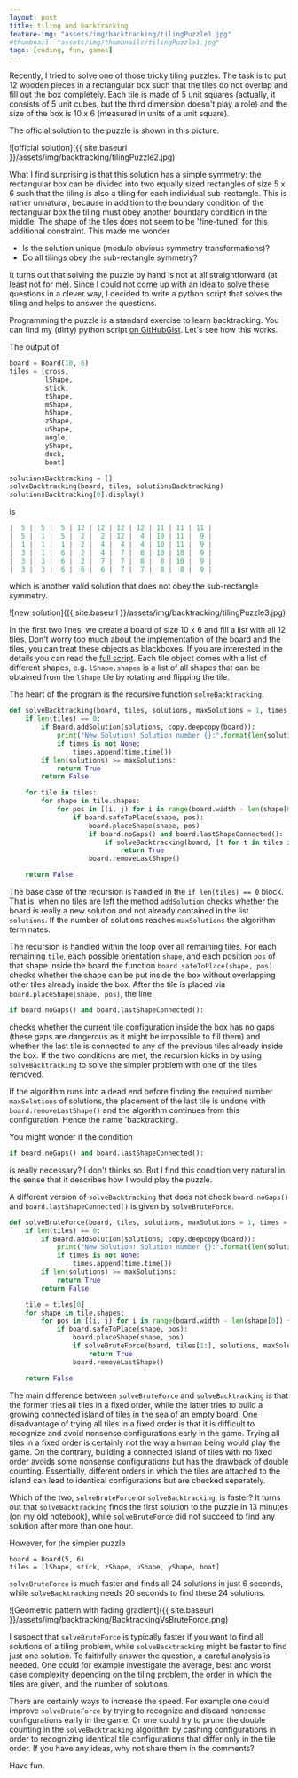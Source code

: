 ```yaml
---
layout: post
title: tiling and backtracking
feature-img: "assets/img/backtracking/tilingPuzzle1.jpg"
#thumbnail: "assets/img/thumbnails/tilingPuzzle1.jpg"
tags: [coding, fun, games]
---
```


Recently, I tried to solve one of those tricky tiling puzzles.
The task is to put 12 wooden pieces in a rectangular box such that the tiles do not overlap and fill out the box completely.
Each tile is made of 5 unit squares (actually, it consists of 5 unit cubes, but the third dimension doesn't play a role) and the size of the box is 10 x 6 (measured in units of a unit square).

The official solution to the puzzle is shown in this picture.

![official solution]({{ site.baseurl }}/assets/img/backtracking/tilingPuzzle2.jpg)

What I find surprising is that this solution has a simple symmetry: the rectangular box can be divided into two equally sized rectangles of size 5 x 6 such that the tiling is also a tiling for each individual sub-rectangle.
This is rather unnatural, because in addition to the boundary condition of the rectangular box the tiling must obey another boundary condition in the middle.
The shape of the tiles does not seem to be 'fine-tuned' for this additional constraint.
This made me wonder

* Is the solution unique (modulo obvious symmetry transformations)?
* Do all tilings obey the sub-rectangle symmetry?

It turns out that solving the puzzle by hand is not at all straightforward (at least not for me).
Since I could not come up with an idea to solve these questions in a clever way, I decided to write a python script that solves the tiling and helps to answer the questions.

Programming the puzzle is a standard exercise to learn backtracking.
You can find my (dirty) python script [on GitHubGist](https://gist.github.com/eniacization/e37b34d7a56957f727a21b8cbe4e2f5c).
Let's see how this works.

The output of

```python
board = Board(10, 6)
tiles = [cross,
         lShape,
         stick,
         tShape,
         mShape,
         hShape,
         zShape,
         uShape,
         angle,
         yShape,
         duck,
         boat]

solutionsBacktracking = []
solveBacktracking(board, tiles, solutionsBacktracking)
solutionsBacktracking[0].display()
```

is

```python
|  5 |  5 |  5 | 12 | 12 | 12 | 12 | 11 | 11 | 11 |
|  5 |  1 |  5 |  2 |  2 | 12 |  4 | 10 | 11 |  9 |
|  1 |  1 |  1 |  2 |  4 |  4 |  4 | 10 | 11 |  9 |
|  3 |  1 |  6 |  2 |  4 |  7 |  8 | 10 | 10 |  9 |
|  3 |  3 |  6 |  2 |  7 |  7 |  8 |  8 | 10 |  9 |
|  3 |  3 |  6 |  6 |  6 |  7 |  7 |  8 |  8 |  9 |
```

which is another valid solution that does not obey the sub-rectangle symmetry.

![new solution]({{ site.baseurl }}/assets/img/backtracking/tilingPuzzle3.jpg)

In the first two lines, we create a board of size 10 x 6 and fill a list with all 12 tiles.
Don't worry too much about the implementation of the board and the tiles, you can treat these objects as blackboxes.
If you are interested in the details you can read the [full script](https://gist.github.com/eniacization/e37b34d7a56957f727a21b8cbe4e2f5c).
Each tile object comes with a list of different shapes, e.g. `lShape.shapes` is a list of all shapes that can be obtained from the `lShape` tile by rotating and flipping the tile.

The heart of the program is the recursive function `solveBacktracking`.

```python
def solveBacktracking(board, tiles, solutions, maxSolutions = 1, times = None):
    if len(tiles) == 0:
        if Board.addSolution(solutions, copy.deepcopy(board)):
            print("New Solution! Solution number {}:".format(len(solutions)))
            if times is not None:
                times.append(time.time())
        if len(solutions) >= maxSolutions:
            return True
        return False

    for tile in tiles:
        for shape in tile.shapes:
            for pos in [(i, j) for i in range(board.width - len(shape[0]) + 1) for j in range(board.height - len(shape) + 1)]:
                if board.safeToPlace(shape, pos):
                    board.placeShape(shape, pos)
                    if board.noGaps() and board.lastShapeConnected():
                        if solveBacktracking(board, [t for t in tiles if t != tile], solutions, maxSolutions, times):
                            return True
                    board.removeLastShape()

    return False
```

The base case of the recursion is handled in the `if len(tiles) == 0` block.
That is, when no tiles are left the method `addSolution` checks whether the board is really a new solution and not already contained in the list `solutions`.
If the number of solutions reaches `maxSolutions` the algorithm terminates.

The recursion is handled within the loop over all remaining tiles.
For each remaining `tile`, each possible orientation `shape`, and each position `pos` of that shape inside the board the function `board.safeToPlace(shape, pos)` checks whether the shape can be put inside the box without overlapping other tiles already inside the box.
After the tile is placed via `board.placeShape(shape, pos)`, the line

```python
if board.noGaps() and board.lastShapeConnected():
```

checks whether the current tile configuration inside the box has no gaps (these gaps are dangerous as it might be impossible to fill them) and whether the last tile is connected to any of the previous tiles already inside the box.
If the two conditions are met, the recursion kicks in by using `solveBacktracking` to solve the simpler problem with one of the tiles removed.

If the algorithm runs into a dead end before finding the required number `maxSolutions` of solutions, the placement of the last tile is undone with `board.removeLastShape()` and the algorithm continues from this configuration.
Hence the name 'backtracking'.

You might wonder if the condition

```python
if board.noGaps() and board.lastShapeConnected():
```

is really necessary?
I don't thinks so.
But I find this condition very natural in the sense that it describes how I would play the puzzle.

A different version of `solveBacktracking` that does not check `board.noGaps()` and `board.lastShapeConnected()` is given by `solveBruteForce`.

```python
def solveBruteForce(board, tiles, solutions, maxSolutions = 1, times = None):
    if len(tiles) == 0:
        if Board.addSolution(solutions, copy.deepcopy(board)):
            print("New Solution! Solution number {}:".format(len(solutions)))
            if times is not None:
                times.append(time.time())
        if len(solutions) >= maxSolutions:
            return True
        return False

    tile = tiles[0]
    for shape in tile.shapes:
        for pos in [(i, j) for i in range(board.width - len(shape[0]) + 1) for j in range(board.height - len(shape) + 1)]:
            if board.safeToPlace(shape, pos):
                board.placeShape(shape, pos)
                if solveBruteForce(board, tiles[1:], solutions, maxSolutions, times):
                    return True
                board.removeLastShape()

    return False
```

The main difference between `solveBruteForce` and `solveBacktracking` is that the former tries all tiles in a fixed order, while the latter tries to build a growing connected island of tiles in the sea of an empty board.
One disadvantage of trying all tiles in a fixed order is that it is difficult to recognize and avoid nonsense configurations early in the game.
Trying all tiles in a fixed order is certainly not the way a human being would play the game.
On the contrary, building a connected island of tiles with no fixed order avoids some nonsense configurations but has the drawback of double counting.
Essentially, different orders in which the tiles are attached to the island can lead to identical configurations but are checked separately.

Which of the two, `solveBruteForce` or `solveBacktracking`, is faster?
It turns out that `solveBacktracking` finds the first solution to the puzzle in 13 minutes (on my old notebook), while `solveBruteForce` did not succeed to find any solution after more than one hour.

However, for the simpler puzzle

```
board = Board(5, 6)
tiles = [lShape, stick, zShape, uShape, yShape, boat]
```

`solveBruteForce` is much faster and finds all 24 solutions in just 6 seconds, while `solveBacktracking` needs 20 seconds to find these 24 solutions.

![Geometric pattern with fading gradient]({{ site.baseurl }}/assets/img/backtracking/BacktrackingVsBruteForce.png)

I suspect that `solveBruteForce` is typically faster if you want to find all solutions of a tiling problem, while `solveBacktracking` might be faster to find just one solution.
To faithfully answer the question, a careful analysis is needed.
One could for example investigate the average, best and worst case complexity depending on the tiling problem, the order in which the tiles are given, and the number of solutions.

There are certainly ways to increase the speed.
For example one could improve `solveBruteForce` by trying to recognize and discard nonsense configurations early in the game.
Or one could try to prune the double counting in the `solveBacktracking` algorithm by cashing configurations in order to recognizing identical tile configurations that differ only in the tile order.
If you have any ideas, why not share them in the comments?

Have fun.
